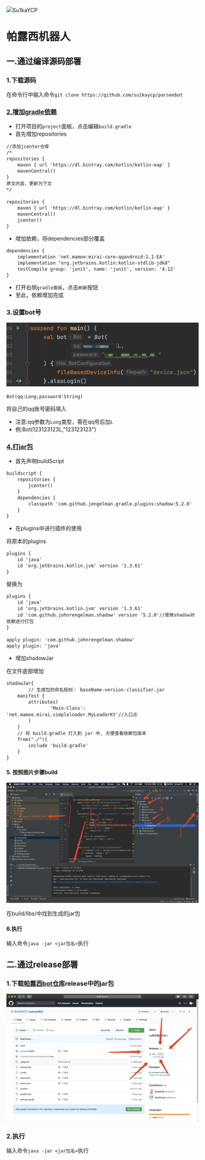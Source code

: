 [![](http://175.24.40.13/favicon.ico)](http://175.24.40.13)Su1kaYCP

# 帕露西机器人

## 一.通过编译源码部署

### 1.下载源码

在命令行中输入命令`git clone https://github.com/su1kaycp/parseebot`

### [2.增加gradle依赖](https://github.com/mamoe/mirai/blob/master/docs/guide_getting_started.md)

- 打开项目的`project`面板，点击编辑`build.gradle`
- 首先增加repositories

```
//添加jcenter仓库
/*
repositories {
    maven { url 'https://dl.bintray.com/kotlin/kotlin-eap' }
    mavenCentral()
}
原文内容，更新为下文
*/

repositories {
    maven { url 'https://dl.bintray.com/kotlin/kotlin-eap' }
    mavenCentral()
    jcenter()
}
```

- 增加依赖，将dependencies部分覆盖

```
dependencies {
    implementation 'net.mamoe:mirai-core-qqandroid:1.1-EA'
    implementation "org.jetbrains.kotlin:kotlin-stdlib-jdk8"
    testCompile group: 'junit', name: 'junit', version: '4.12'
}
```

- 打开右侧`gradle面板`，点击`刷新`按钮
- 至此，依赖增加完成

### 3.设置bot号

![](1.png)

`Bot(qq:Long;password:String)`

将自己的qq账号密码填入

- 注意:qq参数为`Long`类型，需在qq号后加`L`
- 例:Bot(123123123L,"123123123")

### [4.打jar包](https://github.com/mamoe/mirai/blob/master/docs/guide_build_for_mirai.md)

- 首先声明buildScript

```
buildscript {
    repositories {
        jcenter()
    }
    dependencies {
        classpath 'com.github.jengelman.gradle.plugins:shadow:5.2.0'
    }
}
```

- 在plugins中进行插件的使用

将原本的plugins

```
plugins {
    id 'java'
    id 'org.jetbrains.kotlin.jvm' version '1.3.61'
}
```

替换为

```
plugins {
    id 'java'
    id 'org.jetbrains.kotlin.jvm' version '1.3.61'
    id 'com.github.johnrengelman.shadow' version '5.2.0'//使用shadow对依赖进行打包
}

apply plugin: 'com.github.johnrengelman.shadow'
apply plugin: 'java'
```

- 增加shadowJar

在文件底部增加

```
shadowJar{
		// 生成包的命名规则： baseName-version-classifier.jar
    manifest {
        attributes(
                'Main-Class': 'net.mamoe.mirai.simpleloader.MyLoaderKt'//入口点
        )
    }
    // 将 build.gradle 打入到 jar 中, 方便查看依赖包版本
    from("./"){
        include 'build.gradle'
    }
}
```

#### 5. 按照图片步骤build

![](2.png)

在build/libs/中找到生成的jar包

#### 6.执行

输入命令`java -jar <jar包名>`执行

## 二.通过release部署

### 1.下载[帕露西bot仓库](https://github.com/su1kaycp/parseebot)release中的jar包

![](3.png)

### 2.执行

输入命令`java -jar <jar包名>`执行
